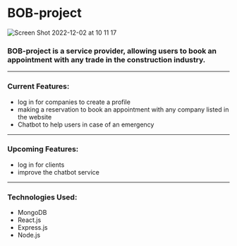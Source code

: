 # BOB-project
![Screen Shot 2022-12-02 at 10 11 17](https://user-images.githubusercontent.com/107074566/205324418-9ddf1e16-f595-45d3-8453-631ef5ab3441.png)


### BOB-project is a service provider, allowing users to book an appointment with any trade in the construction industry.
---

### Current Features:

- log in for companies to create a profile
- making a reservation to book an appointment with any company listed in the website
- Chatbot to help users in case of an emergency

---

### Upcoming Features:

- log in for clients 
- improve the chatbot service 

---

### Technologies Used:

- MongoDB
- React.js
- Express.js
- Node.js

